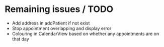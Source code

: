 # Remaining issues / TODO
- Add address in addPatient if not exist
- Stop appointment overlapping and display error
- Colouring in CalendarView based on whether any appointments are on that day
